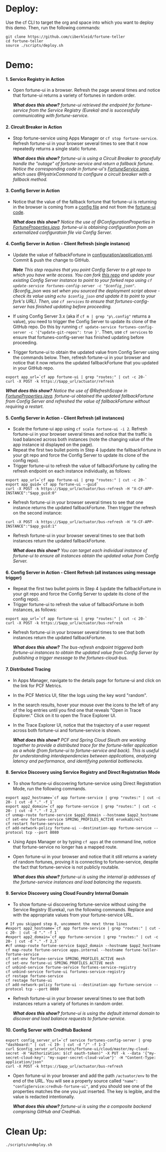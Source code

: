 # Deploy:

Use the cf CLI to target the org and space into which you want to deploy this demo. Then, run the following commands:
```
git clone https://github.com/ciberkleid/fortune-teller
cd fortune-teller
source ./scripts/deploy.sh
```

# Demo:

#### 1. Service Registry in Action
- Open fortune-ui in a browser. Refresh the page several times and notice that fortune-ui returns a variety of fortunes in random order.

   _**What does this show?** fortune-ui retrieved the endpoint for fortune-service from the Service Registry (Eureka) and is successfully communicating with fortune-service._
#### 2. Circuit Breaker in Action
- Stop fortune-service using Apps Manager or `cf stop fortune-service`. Refresh fortune-ui in your browser several times to see that it now repeatedly returns a single static fortune.

   _**What does this show?** fortune-ui is using a Circuit Breaker to gracefully handle the "outage" of fortune-service and return a fallback fortune. Notice the corresponding code in fortune-ui's [FortuneService.java](fortune-teller-ui/src/main/java/io/spring/cloud/samples/fortuneteller/ui/services/fortunes/FortuneService.java), which uses @HystrixCommand to configure a circuit breaker with a fallback method._
#### 3. Config Server in Action
- Notice that the value of the fallback fortune that fortune-ui is returning in the browser is coming from a [config file](configuration/application.yml) and not from the [fortune-ui code](fortune-teller-ui/src/main/java/io/spring/cloud/samples/fortuneteller/ui/services/fortunes/FortuneProperties.java).

   _**What does this show?** Notice the use of @ConfigurationProperties in [FortuneProperties.java](fortune-teller-ui/src/main/java/io/spring/cloud/samples/fortuneteller/ui/services/fortunes/FortuneProperties.java). fortune-ui is obtaining configuration from an externalized configuratoin file via Config Server._
#### 4. Config Server in Action - Client Refresh (single instance)
- Update the value of fallbackFortune in [configuration/application.yml](configuration/application.yml). Commit & push the change to GitHub.

   _**Note** This step requires that you point Config Server to a git repo to which you have write access. You can fork [this repo](https://github.com/ciberkleid/fortune-teller) and update your existing Config Server instance to point to your forked repo using `cf update-service fortunes-config-server -c "$config_json"`. ($config_json was set when you sourced the deployment script above - check its value using `echo $config_json` and update it to point to your fork's URL). Then, use `cf services` to ensure that fortunes-config-server has finished updating before proceeding._
- If using Config Server 3.x (aka if `cf m | grep "p\.config"` returns a value), you need to trigger the Config Server to update its clone of the GitHub repo. Do this by running `cf update-service fortunes-config-server -c '{"update-git-repos": true }'`. Then, use `cf services` to ensure that fortunes-config-server has finished updating before proceeding.
- Trigger fortune-ui to obtain the updated value from Config Server using the commands below. Then, refresh fortune-ui in your browser and notice that it now returns the updated fallbackFortune that you updated in your GitHub repo.
```
export app_url=`cf app fortune-ui | grep "routes:" | cut -c 20-`
curl -X POST -k https://$app_url/actuator/refresh
```
   _**What does this show?** Notice the use of @RefreshScope in [FortuneProperties.java](fortune-teller-ui/src/main/java/io/spring/cloud/samples/fortuneteller/ui/services/fortunes/FortuneProperties.java). fortune-ui obtained the updated fallbackFortune from Config Server and refreshed the value of fallbackFortune without requiring a restart._
#### 5. Config Server in Action - Client Refresh (all instances)
- Scale the fortune-ui app using `cf scale fortune-ui -i 2`. Refresh fortune-ui in your browser several times and notice that the traffic is load balanced across both instances (note the changing value of the app instance id displayed on the page).
- Repeat the first two bullet points in Step 4 (update the fallbackFortune in your git repo and force the Config Server to update its clone of the config repo).
- Trigger fortune-ui to refresh the value of fallbackFortune by calling the refresh endpoint on each instance individually, as follows:
 ```
export app_url=`cf app fortune-ui | grep "routes:" | cut -c 20-`
export app_guid=`cf app fortune-ui --guid`
curl -X POST -k https://$app_url/actuator/bus-refresh -H "X-CF-APP-INSTANCE":"$app_guid:0"
```
- Refresh fortune-ui in your browser several times to see that one instance returns the updated fallbackFortune. Then trigger the refresh on the second instance:
```
curl -X POST -k https://$app_url/actuator/bus-refresh -H "X-CF-APP-INSTANCE":"$app_guid:1"
```
- Refresh fortune-ui in your browser several times to see that both instances return the updated fallbackFortune.

   _**What does this show?** You can target each individual instance of fortune-ui to ensure all instances obtain the updated value from Config Server._
#### 6. Config Server in Action - Client Refresh (all instances using message trigger)
- Repeat the first two bullet points in Step 4 (update the fallbackFortune in your git repo and force the Config Server to update its clone of the config repo).
- Trigger fortune-ui to refresh the value of fallbackFortune in both instances, as follows:
```
export app_url=`cf app fortune-ui | grep "routes:" | cut -c 20-`
curl -X POST -k https://$app_url/actuator/bus-refresh
```
- Refresh fortune-ui in your browser several times to see that both instances return the updated fallbackFortune.

   _**What does this show?** The bus-refresh endpoint triggered both fortune-ui instances to obtain the updated value from Config Server by publishing a trigger message to the fortunes-cloud-bus._
#### 7. Distributed Tracing
- In Apps Manager, navigate to the details page for fortune-ui and click on the link for PCF Metrics. 
- In the PCF Metrics UI, filter the logs using the key word "random". 
- In the search results, hover your mouse over the icons to the left of any of the log entries until you find one that reveals "Open in Trace Explorer." Click on it to open the Trace Explorer UI.
- In the Trace Explorer UI, notice that the trajectory of a user request across both fortune-ui and fortune-service is shown.

   _**What does this show?** PCF and Spring Cloud Sleuth are working together to provide a distributed trace for the fortune-teller application as a whole (from fortune-ui to fortune-service and back). This is useful for understanding interdependencies between applications, analyzing latency and performance, and identifying potential bottlenecks._

#### 8. Service Discovery using Service Registry and Direct Registration Mode
- To show fortune-ui discovering fortune-service using Direct Registration Mode, run the following commands. 
```
export app2_hostname=`cf app fortune-service | grep "routes:" | cut -c 20- | cut -d "." -f 1`
export app2_domain=`cf app fortune-service | grep "routes:" | cut -c 20- | cut -d "." -f 2,3`
cf unmap-route fortune-service $app2_domain --hostname $app2_hostname
cf set-env fortune-service SPRING_PROFILES_ACTIVE eruekaDirect
cf restart fortune-service
cf add-network-policy fortune-ui --destination-app fortune-service --protocol tcp --port 8080
```
- Using Apps Manager or by typing `cf apps` at the command line, notice that fortune-service no longer has a mapped route.
- Open fortune-ui in your browser and notice that it still returns a variety of random fortunes, proving it is connecting to fortune-service, despite the fact that fortune-service is not publicly routable.

   _**What does this show?** fortune-ui is using the internal ip addresses of the fortune-service instances and load balancing the requests._
#### 9. Service Discovery using Cloud Foundry Internal Domain
- To show fortune-ui discovering fortune-service without using the Service Registry (Eureka), run the following commands. Replace <DOMAIN> and <HOSTNAME> with the appropriate values from your fortune-service URL.
```
# If you skipped step 8, uncomment the next three lines
#export app2_hostname=`cf app fortune-service | grep "routes:" | cut -c 20- | cut -d "." -f 1`
#export app2_domain=`cf app fortune-service | grep "routes:" | cut -c 20- | cut -d "." -f 2,3`
#cf unmap-route fortune-service $app2_domain --hostname $app2_hostname
cf map-route fortune-service apps.internal --hostname fortune-teller-fortune-service
cf set-env fortune-service SPRING_PROFILES_ACTIVE mesh
cf set-env fortune-ui SPRING_PROFILES_ACTIVE mesh
cf unbind-service fortune-service fortunes-service-registry
cf unbind-service fortune-ui fortunes-service-registry
cf restage fortune-service
cf restage fortune-ui
cf add-network-policy fortune-ui --destination-app fortune-service --protocol tcp --port 8080
```
- Refresh fortune-ui in your browser several times to see that both instances return a variety of fortunes in random order.

   _**What does this show?** fortune-ui is using the default internal domain to discover and load balance requests to fortune-service._
#### 10. Config Server with CredHub Backend

```
export config_server_url=`cf service fortunes-config-server | grep "dashboard:" | cut -c 19- | cut -d "/" -f 1-3`
curl $config_server_url/secrets/fortune-ui/cloud/master/my-cloud-secret -H "Authorization: $(cf oauth-token)" -X PUT -k --data '{"my-secret-cloud-key": "my-super-secret-cloud-value"}' -H "Content-Type: application/json"
curl -X POST -k https://$app_url/actuator/bus-refresh
```
- Open fortune-ui in your browser and add the path `/actuator/env` to the end of the URL. You will see a property source called `"name": "configService:credhub-fortune-ui"`, and you should see one of the properties matches the one you just inserted. The key is legible, and the value is redacted intentionally.

   _**What does this show?** fortune-ui is using the a composite backend comprising GitHub and CredHub._

# Clean Up:
```
./scripts/undeploy.sh
```
